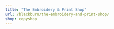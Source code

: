 ```yaml
---
title: "The Embroidery & Print Shop"
url: /blackburn/the-embroidery-and-print-shop/
shop: copyshop
---
```

